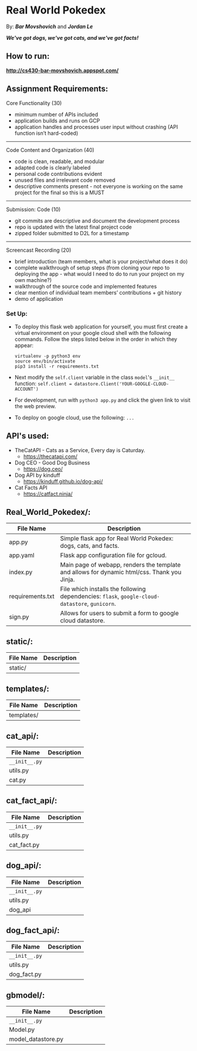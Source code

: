 # Real World Pokedex
By: ***Bar Movshovich*** and ***Jordan Le***

***We've got dogs, we've got cats, and we've got facts!***

## How to run:
**http://cs430-bar-movshovich.appspot.com/**

## Assignment Requirements:
Core Functionality (30)
- minimum number of APIs included 
- application builds and runs on GCP
- application handles and processes user input without crashing (API function isn’t hard-coded)
---
Code Content and Organization (40)
- code is clean, readable, and modular
- adapted code is clearly labeled
- personal code contributions evident
- unused files and irrelevant code removed
- descriptive comments present - not everyone is working on the same project for the final so this is a MUST
---
Submission: Code (10)
- git commits are descriptive and document the development process
- repo is updated with the latest final project code
- zipped folder submitted to D2L for a timestamp
---
Screencast Recording (20)
- brief introduction (team members, what is your project/what does it do)
- complete walkthrough of setup steps (from cloning your repo to deploying the app - what would I need to do to run your project on my own machine?)
- walkthrough of the source code and implemented features
- clear mention of individual team members’ contributions  + git history
- demo of application


### Set Up:
* To deploy this flask web application for yourself, you must first create a virtual environment on your google cloud shell with the following commands. Follow the steps listed below in the order in which they appear:
    ```
    virtualenv -p python3 env
    source env/bin/activate
    pip3 install -r requirements.txt
    ```
* Next modify the `self.client` variable in the class `model`'s `__init__` function:
`self.client = datastore.Client('YOUR-GOOGLE-CLOUD-ACCOUNT')`

* For development, run with `python3 app.py` and click the given link to visit the web preview.

* To deploy on google cloud, use the following: `...`

## API's used:
* TheCatAPI - Cats as a Service, Every day is Caturday.
    * https://thecatapi.com/
* Dog CEO - Good Dog Business
    * https://dog.ceo/
* Dog API by kinduff
    * https://kinduff.github.io/dog-api/
* Cat Facts API
    * https://catfact.ninja/

## Real_World_Pokedex/:
| File Name | Description |
| ------ | ------ |
| app.py  | Simple flask app for Real World Pokedex: dogs, cats, and facts. |
| app.yaml | Flask app configuration file for gcloud. |
| index.py | Main page of webapp, renders the template and allows for dynamic html/css. Thank you Jinja. |
| requirements.txt | File which installs the following dependencies: `flask`, `google-cloud-datastore`, `gunicorn`. |
| sign.py | Allows for users to submit a form to google cloud datastore. |

## static/:
| File Name | Description |
| ------ | ------ |
| static/ | |

## templates/:
| File Name | Description |
| ------ | ------ |
| templates/ | |

## cat_api/:
| File Name | Description |
| ------ | ------ |
| `__init__.py` |  | 
| utils.py | |
| cat.py | |

## cat_fact_api/:
| File Name | Description |
| ------ | ------ |
| `__init__.py` | |
| utils.py | |
| cat_fact.py | |

## dog_api/:
| File Name | Description |
| ------ | ------ |
| `__init__.py` | |
| utils.py | |
| dog_api | |

## dog_fact_api/:
| File Name | Description |
| ------ | ------ |
| `__init__.py` | |
| utils.py | |
| dog_fact.py | |

## gbmodel/:
| File Name | Description |
| ------ | ------ |
| `__init__.py` | |
| Model.py | |
| model_datastore.py | |
